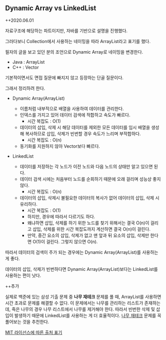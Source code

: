 ## Dynamic Array vs LinkedList

++2020.06.01

자료구조에 해당하는 파트이지만, 자바를 기반으로 설명을 진행했다. 

그러다보니 Collection에서 사용하는 네이밍을 따라 ArrayList라고 표기를 했다. 

필자의 글을 보고 있던 분의 조언으로 Dynamic Array로 네이밍을 변경한다.

- Java : ArrayList
- C++ : Vector

기본적이면서도 면접 질문에 빠지지 않고 등장하는 단골 질문이다. 

그래서 정리하려 한다.


- Dynamic Array(ArrayList)
  - 이름처럼 내부적으로 배열을 사용하여 데이터를 관리한다.
  - 인덱스를 가지고 있어 데이터 검색에 적합하고 속도가 빠르다.
    - 시간 복잡도 : O(1)
  - 데이터의 삽입, 삭제 시 해당 데이터를 제외한 모든 데이터를 임시 배열을 생성해 복사하므로 삽입, 삭제가 빈번할 경우 속도가 느리며 부적합하다.
    - 시간 복잡도 : O(n)
  - 동기화를 지원하지 않아 Vector보다 빠르다. 



- LinkedList
  - 데이터를 저장하는 각 노드가 이전 노드와 다음 노드의 상태만 알고 있으면 된다.
  - 데이터 검색 시에는 처음부터 노드를 순회하기 때문에 오래 걸리며 성능상 좋지 않다. 
    - 시간 복잡도 : O(n)
  - 데이터의 삽입, 삭제시 불필요한 데이터의 복사가 없어 데이터의 삽입, 삭제 시 유리하다.
    - 시간 복잡도 : O(1)
    - 하지만, 경우에 따라서 다르기도 하다.
    - 왜냐하면 삽입, 삭제를 하기 위한 노드를 찾기 위해서는 결국 O(n)이 걸리고 삽입, 삭제를 위한 시간 복잡도까지 계산하면 결국 O(n)이 걸린다.
    - 만약, 중간 요소의 삽입, 삭제가 없고 맨 앞과 뒤 요소의 삽입, 삭제만 한다면 O(1)이 걸린다. 그렇지 않으면 O(n).



따라서 데이터의 검색이 주가 되는 경우에는 Dynamic Array(ArrayList)를 사용하는 게 좋다. 

데이터의 삽입, 삭제가 빈번하다면 Dynamic Array(ArrayList)보다는 LinkedList를 사용하는 편이 낫다.

++추가

실제로 백준에 있는 삼성 기출 문제 중 **나무 재테크** 문제를 풀 때, ArrayList를 사용하면 시간 초과로 문제를 해결할 수 없다. 이 문제에서는 나무를 관리하는 리스트가 존재하는데, 죽은 나무의 경우 나무 리스트에서 나무를 제거해야 한다. 따라서 빈번한 삭제 및 삽입이 발생하기 때문에 LinkedList를 사용하는 게 더 효율적이다. 
[나무 재테크](https://www.acmicpc.net/problem/16235) 문제를 꼭 풀어보는 것을 추천한다.

[MIT 라이선스에 따른 출처 표기](https://github.com/WooVictory/Ready-For-Tech-Interview)

